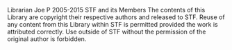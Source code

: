 Librarian
Joe
P
2005-2015
STF and its Members
The contents of this Library are copyright their respective authors and
released to STF. Reuse of any content from this Library within STF is
permitted provided the work is attributed correctly. Use outside of STF
without the permission of the original author is forbidden.
